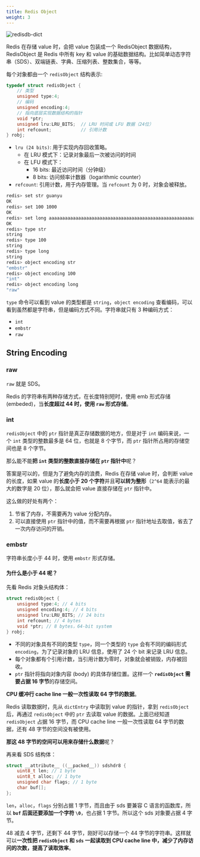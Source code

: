 ```yaml
---
title: Redis Object
weight: 3
---
```


![redisdb-dict](https://raw.gitcode.com/shipengqi/illustrations/files/main/db/redisdb-dict.jpg)

Redis 在存储 value 时，会把 value 包装成一个 RedisObject 数据结构，RedisObject 是 Redis 中所有 key 和 value 的基础数据结构。比如简单动态字符串（SDS）、双端链表、字典、压缩列表、整数集合，等等。

每个对象都由一个 `redisObject` 结构表示:

```c
typedef struct redisObject {
    // 类型
    unsigned type:4;
    // 编码
    unsigned encoding:4;
    // 指向底层实现数据结构的指针
    void *ptr;
    unsigned lru:LRU_BITS;  // LRU 时间或 LFU 数据（24位）
    int refcount;           // 引用计数
} robj;
```

- `lru (24 bits)`: 用于实现内存回收策略。
  - 在 LRU 模式下：记录对象最后一次被访问的时间
  - 在 LFU 模式下：
    - 16 bits: 最近访问时间（分钟级）
    - 8 bits: 访问频率计数器（logarithmic counter）
- `refcount`: 引用计数，用于内存管理。当 `refcount` 为 0 时，对象会被释放。


```bash
redis> set str guanyu
OK
redis> set 100 1000
OK
redis> set long aaaaaaaaaaaaaaaaaaaaaaaaaaaaaaaaaaaaaaaaaaaaaaaaaaaaaaaaaaaaaaaaaaaaaa
OK
redis> type str
string
redis> type 100
string
redis> type long
string
redis> object encoding str
"embstr"
redis> object encoding 100
"int"
redis> object encoding long
"raw"
```

`type` 命令可以看到 value 的类型都是 `string`，`object encoding` 查看编码，可以看到虽然都是字符串，但是编码方式不同。字符串就只有 3 种编码方式：

- `int`
- `embstr`
- `raw`

## String Encoding

### raw

`raw` 就是 SDS。

Redis 的字符串有两种存储方式，在长度特别短时，使用 emb 形式存储 (embeded)，当**长度超过 44 时，使用 `raw` 形式存储**。

### int

`redisObject` 中的 `ptr` 指针是真正存储数据的地方，但是对于 `int` 编码来说，一个 `int` 类型的整数最多是 64 位，也就是 8 个字节，而 `ptr` 指针所占用的存储空间也是 8 个字节。

那么能不能**把 `int` 类型的整数直接存储在 `ptr` 指针中**呢？

答案是可以的，但是为了避免内存的浪费，Redis 在存储 value 时，会判断 value 的长度，如果 value 的**长度小于 20 个字符**并且**可以转为整形**（`2^64` 能表示的最大的数字是 20 位），那么就会把 value 直接存储在 `ptr` 指针中。

这么做的好处有两个：

1. 节省了内存，不需要再为 value 分配内存。
2. 可以直接使用 `ptr` 指针中的值，而不需要再根据 `ptr` 指针地址去取值，省去了一次内存访问的开销。

### embstr

字符串长度小于 44 时，使用 `embstr` 形式存储。

#### 为什么是小于 44 呢？

先看 Redis 对象头结构体：

```c
struct redisObject {
    unsigned type:4; // 4 bits
    unsigned encoding:4; // 4 bits
    unsigned lru:LRU_BITS; // 24 bits
    int refcount; // 4 bytes
    void *ptr; // 8 bytes，64-bit system
} robj;
```

- 不同的对象具有不同的类型 `type`，同一个类型的 `type` 会有不同的编码形式 `encoding`，为了记录对象的 LRU 信息，使用了 24 个 bit 来记录 LRU 信息。
- 每个对象都有个引用计数，当引用计数为零时，对象就会被销毁，内存被回收。
- `ptr` 指针将指向对象内容 (body) 的具体存储位置。这样一个 **`redisObject` 需要占据 16 字节**的存储空间。

**CPU 缓冲行 cache line 一般一次性读取 64 字节的数据**。

Redis 读取数据时，先从 `dictEntry` 中读取到 value 的指针，拿到 `redisObject` 后，再通过 `redisObject` 中的 `ptr` 去读取 value 的数据。上面已经知道 `redisObject` 占据 16 字节，而 CPU cache line 一般一次性读取 64 字节的数据，还有 48 字节的空间没有被使用。

**那这 48 字节的空间可以用来存储什么数据**呢？

再来看 SDS 结构体：

```c
struct __attribute__ ((__packed__)) sdshdr8 {
    uint8_t len; // 1 byte
    uint8_t alloc; // 1 byte
    unsigned char flags; // 1 byte
    char buf[];
};
```

`len`，`alloc`，`flags` 分别占据 1 字节，而且由于 sds 要兼容 C 语言的函数库，所以 **`buf` 后面还要添加一个字符 `\0`**，也占据 1 字节。所以这个 sds 对象要占据 4 字节。

48 减去 4 字节，还剩下 44 字节，刚好可以存储一个 44 字节的字符串。这样就可以**一次性把 `redisObject` 和 `sds` 一起读取到 CPU cache line 中，减少了内存访问的次数，提高了读取效率**。